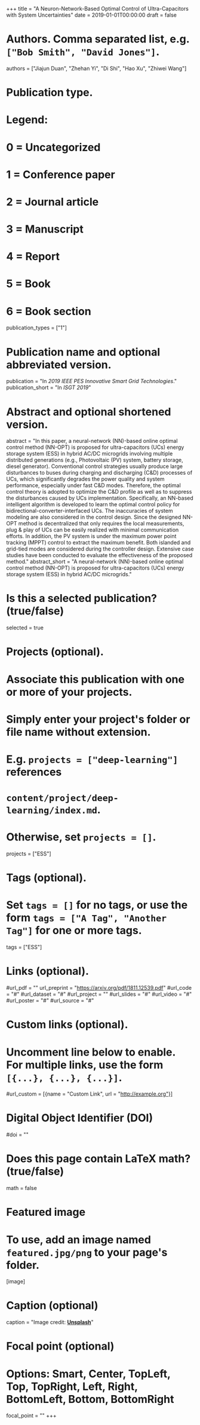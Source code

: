 +++
title = "A Neuron-Network-Based Optimal Control of Ultra-Capacitors with System Uncertainties"
date = 2019-01-01T00:00:00
draft = false

# Authors. Comma separated list, e.g. `["Bob Smith", "David Jones"]`.
authors = ["Jiajun Duan", "Zhehan Yi", "Di Shi", "Hao Xu", "Zhiwei Wang"]

# Publication type.
# Legend:
# 0 = Uncategorized
# 1 = Conference paper
# 2 = Journal article
# 3 = Manuscript
# 4 = Report
# 5 = Book
# 6 = Book section
publication_types = ["1"]

# Publication name and optional abbreviated version.
publication = "In *2019 IEEE PES Innovative Smart Grid Technologies*."
publication_short = "In *ISGT 2019*"

# Abstract and optional shortened version.
abstract = "In this paper, a neural-network (NN)-based online optimal control method (NN-OPT) is proposed for ultra-capacitors (UCs) energy storage system (ESS) in hybrid AC/DC microgrids involving multiple distributed generations (e.g., Photovoltaic (PV) system, battery storage, diesel generator). Conventional control strategies usually produce large disturbances to buses during charging and discharging (C&D) processes of UCs, which significantly degrades the power quality and system performance, especially under fast C&D modes. Therefore, the optimal control theory is adopted to optimize the C&D profile as well as to suppress the disturbances caused by UCs implementation. Specifically, an NN-based intelligent algorithm is developed to learn the optimal control policy for bidirectional-converter-interfaced UCs. The inaccuracies of system modeling are also considered in the control design. Since the designed NN-OPT method is decentralized that only requires the local measurements, plug & play of UCs can be easily realized with minimal communication efforts. In addition, the PV system is under the maximum power point tracking (MPPT) control to extract the maximum benefit. Both islanded and grid-tied modes are considered during the controller design. Extensive case studies have been conducted to evaluate the effectiveness of the proposed method."
abstract_short = "A neural-network (NN)-based online optimal control method (NN-OPT) is proposed for ultra-capacitors (UCs) energy storage system (ESS) in hybrid AC/DC microgrids."

# Is this a selected publication? (true/false)
selected = true

# Projects (optional).
#   Associate this publication with one or more of your projects.
#   Simply enter your project's folder or file name without extension.
#   E.g. `projects = ["deep-learning"]` references 
#   `content/project/deep-learning/index.md`.
#   Otherwise, set `projects = []`.
projects = ["ESS"]

# Tags (optional).
#   Set `tags = []` for no tags, or use the form `tags = ["A Tag", "Another Tag"]` for one or more tags.
tags = ["ESS"]

# Links (optional).
#url_pdf = ""
url_preprint = "https://arxiv.org/pdf/1811.12539.pdf"
#url_code = "#"
#url_dataset = "#"
#url_project = ""
#url_slides = "#"
#url_video = "#"
#url_poster = "#"
#url_source = "#"

# Custom links (optional).
#   Uncomment line below to enable. For multiple links, use the form `[{...}, {...}, {...}]`.
#url_custom = [{name = "Custom Link", url = "http://example.org"}]

# Digital Object Identifier (DOI)
#doi = ""

# Does this page contain LaTeX math? (true/false)
math = false

# Featured image
# To use, add an image named `featured.jpg/png` to your page's folder. 
[image]
  # Caption (optional)
  caption = "Image credit: [**Unsplash**](https://unsplash.com/photos/pLCdAaMFLTE)"

  # Focal point (optional)
  # Options: Smart, Center, TopLeft, Top, TopRight, Left, Right, BottomLeft, Bottom, BottomRight
  focal_point = ""
+++
